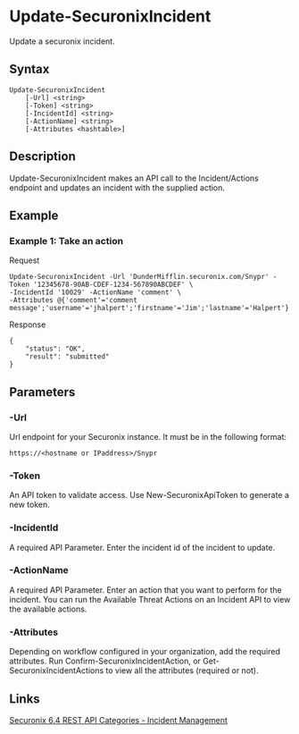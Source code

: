 # Update-SecuronixIncident
Update a securonix incident.

## Syntax
```
Update-SecuronixIncident
    [-Url] <string>
    [-Token] <string>
    [-IncidentId] <string>
    [-ActionName] <string>
    [-Attributes <hashtable>]
```

## Description
Update-SecuronixIncident makes an API call to the Incident/Actions endpoint and updates an incident with the supplied action.

## Example

### Example 1: Take an action
Request
```
Update-SecuronixIncident -Url 'DunderMifflin.securonix.com/Snypr' -Token '12345678-90AB-CDEF-1234-567890ABCDEF' \
-IncidentId '10029' -ActionName 'comment' \
-Attributes @{'comment'='comment message';'username'='jhalpert';'firstname'='Jim';'lastname'='Halpert'}
```
Response
```
{
    "status": "OK",
    "result": "submitted"
}
```

## Parameters

### -Url
Url endpoint for your Securonix instance.
It must be in the following format:
```
https://<hostname or IPaddress>/Snypr
```
### -Token
An API token to validate access. Use New-SecuronixApiToken to generate a new token.

### -IncidentId
A required API Parameter. Enter the incident id of the incident to update.

### -ActionName
A required API Parameter. Enter an action that you want to perform for the incident. You can run the Available Threat Actions on an Incident API to view the available actions.

### -Attributes
Depending on workflow configured in your organization, add the required attributes. Run Confirm-SecuronixIncidentAction, or Get-SecuronixIncidentActions to view all the attributes (required or not).

## Links
[Securonix 6.4 REST API Categories - Incident Management](https://documentation.securonix.com/onlinedoc/Content/6.4%20Cloud/Content/SNYPR%206.4/6.4%20Guides/Web%20Services/6.4_REST%20API%20Categories.htm#IncidentManagement)